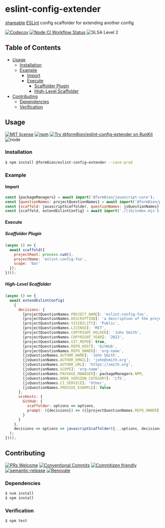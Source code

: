 # eslint-config-extender

[shareable](https://eslint.org/docs/developer-guide/shareable-configs#shareable-configs)
[ESLint](https://eslint.org) config scaffolder for extending another config

<!--status-badges start -->

[![Codecov][coverage-badge]][coverage-link]
[![Node CI Workflow Status][github-actions-ci-badge]][github-actions-ci-link]
![SLSA Level 2][slsa-badge]

<!--status-badges end -->

## Table of Contents

* [Usage](#usage)
  * [Installation](#installation)
  * [Example](#example)
    * [Import](#import)
    * [Execute](#execute)
      * [Scaffolder Plugin](#scaffolder-plugin)
      * [High-Level Scaffolder](#high-level-scaffolder)
* [Contributing](#contributing)
  * [Dependencies](#dependencies)
  * [Verification](#verification)

## Usage

<!--consumer-badges start -->

[![MIT license][license-badge]][license-link]
[![npm][npm-badge]][npm-link]
[![Try @form8ion/eslint-config-extender on RunKit][runkit-badge]][runkit-link]
![node][node-badge]

<!--consumer-badges end -->

### Installation

```sh
$ npm install @form8ion/eslint-config-extender --save-prod
```

### Example

#### Import

```javascript
const {packageManagers} = await import('@form8ion/javascript-core');
const {questionNames: projectQuestionNames} = await import('@form8ion/project');
const {scaffold: javascriptScaffolder, questionNames: jsQuestionNames} = await import('@form8ion/javascript');
const {scaffold, extendEslintConfig} = await import('./lib/index.mjs');
```

#### Execute

##### Scaffolder Plugin

```javascript
(async () => {
  await scaffold({
    projectRoot: process.cwd(),
    projectName: 'eslint-config-foo',
    scope: 'bar'
  });
})();
```

##### High-Level Scaffolder

```javascript
(async () => {
  await extendEslintConfig(
    {
      decisions: {
        [projectQuestionNames.PROJECT_NAME]: 'eslint-config-foo',
        [projectQuestionNames.DESCRIPTION]: 'a description of the project',
        [projectQuestionNames.VISIBILITY]: 'Public',
        [projectQuestionNames.LICENSE]: 'MIT',
        [projectQuestionNames.COPYRIGHT_HOLDER]: 'John Smith',
        [projectQuestionNames.COPYRIGHT_YEAR]: '2022',
        [projectQuestionNames.GIT_REPO]: true,
        [projectQuestionNames.REPO_HOST]: 'GitHub',
        [projectQuestionNames.REPO_OWNER]: 'org-name',
        [jsQuestionNames.AUTHOR_NAME]: 'John Smith',
        [jsQuestionNames.AUTHOR_EMAIL]: 'john@smith.org',
        [jsQuestionNames.AUTHOR_URL]: 'https://smith.org',
        [jsQuestionNames.SCOPE]: 'org-name',
        [jsQuestionNames.PACKAGE_MANAGER]: packageManagers.NPM,
        [jsQuestionNames.NODE_VERSION_CATEGORY]: 'LTS',
        [jsQuestionNames.CI_SERVICE]: 'Other',
        [jsQuestionNames.PROVIDE_EXAMPLE]: false
      },
      vcsHosts: {
        GitHub: {
          scaffolder: options => options,
          prompt: ({decisions}) => ({[projectQuestionNames.REPO_OWNER]: decisions[projectQuestionNames.REPO_OWNER]})
        }
      }
    },
    decisions => options => javascriptScaffolder({...options, decisions, unitTestFrameworks: {}})
  );
})();
```

## Contributing

<!--contribution-badges start -->

[![PRs Welcome][PRs-badge]][PRs-link]
[![Conventional Commits][commit-convention-badge]][commit-convention-link]
[![Commitizen friendly][commitizen-badge]][commitizen-link]
[![semantic-release][semantic-release-badge]][semantic-release-link]
[![Renovate][renovate-badge]][renovate-link]

<!--contribution-badges end -->

### Dependencies

```sh
$ nvm install
$ npm install
```

### Verification

```sh
$ npm test
```

[PRs-link]: http://makeapullrequest.com

[PRs-badge]: https://img.shields.io/badge/PRs-welcome-brightgreen.svg

[commit-convention-link]: https://conventionalcommits.org

[commit-convention-badge]: https://img.shields.io/badge/Conventional%20Commits-1.0.0-yellow.svg

[commitizen-link]: http://commitizen.github.io/cz-cli/

[commitizen-badge]: https://img.shields.io/badge/commitizen-friendly-brightgreen.svg

[semantic-release-link]: https://github.com/semantic-release/semantic-release

[semantic-release-badge]: https://img.shields.io/badge/semantic--release-angular-e10079?logo=semantic-release

[renovate-link]: https://renovatebot.com

[renovate-badge]: https://img.shields.io/badge/renovate-enabled-brightgreen.svg?logo=renovatebot

[coverage-link]: https://codecov.io/github/form8ion/eslint-config-extender

[coverage-badge]: https://img.shields.io/codecov/c/github/form8ion/eslint-config-extender?logo=codecov

[license-link]: LICENSE

[license-badge]: https://img.shields.io/github/license/form8ion/eslint-config-extender.svg

[npm-link]: https://www.npmjs.com/package/@form8ion/eslint-config-extender

[npm-badge]: https://img.shields.io/npm/v/@form8ion/eslint-config-extender?logo=npm

[runkit-link]: https://npm.runkit.com/@form8ion/eslint-config-extender

[runkit-badge]: https://badge.runkitcdn.com/@form8ion/eslint-config-extender.svg

[github-actions-ci-link]: https://github.com/form8ion/eslint-config-extender/actions?query=workflow%3A%22Node.js+CI%22+branch%3Amaster

[github-actions-ci-badge]: https://github.com/form8ion/eslint-config-extender/workflows/Node.js%20CI/badge.svg

[node-badge]: https://img.shields.io/node/v/@form8ion/eslint-config-extender?logo=node.js

[slsa-badge]: https://slsa.dev/images/gh-badge-level2.svg
